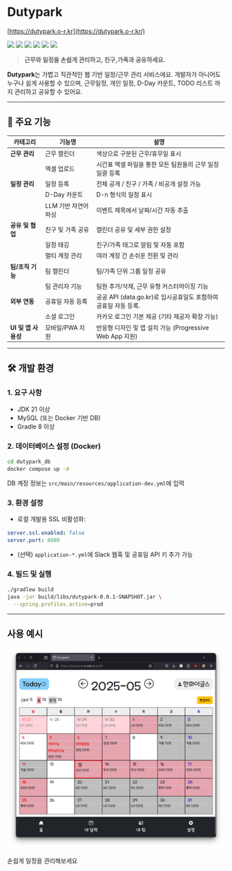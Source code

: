 # Dutypark

[https://dutypark.o-r.kr](https://dutypark.o-r.kr/)

<a href="#" target="_blank"><img src="https://img.shields.io/badge/Kotlin-7F52FF?style=flat-square&logo=Kotlin&logoColor=white"/></a> <a href="#" target="_blank"><img src="https://img.shields.io/badge/Spring Boot-6DB33F?style=flat-square&logo=Spring-Boot&logoColor=white"/></a> <a href="#" target="_blank"><img src="https://img.shields.io/badge/JPA-ED2761?style=flat-square&logo=Spring&logoColor=white"/></a> <a href="#" target="_blank"><img src="https://img.shields.io/badge/MySQL-4479A1?style=flat-square&logo=MySQL&logoColor=white"/></a> <a href="#" target="_blank"><img src="https://img.shields.io/badge/Thymeleaf-005F0F?style=flat-square&logo=Thymeleaf&logoColor=white"/></a> <a href="#" target="_blank"><img src="https://img.shields.io/badge/Vue.js-4FC08D?style=flat-square&logo=Vue.js&logoColor=white"/></a>

> **근무와 일정을 손쉽게 관리하고, 친구,가족과 공유하세요.**

**Dutypark**는 가볍고 직관적인 웹 기반 일정/근무 관리 서비스에요. 개발자가 아니어도 누구나 쉽게 사용할 수 있으며, 근무일정, 개인 일정, D-Day 카운트, TODO 리스트 까지 관리하고 공유할 수 있어요.

------

## 🚀 주요 기능

| 카테고리            | 기능명               | 설명                                                         |
| ------------------- | -------------------- | ------------------------------------------------------------ |
| **근무 관리**       | 근무 캘린더          | 색상으로 구분된 근무/휴무일 표시                             |
|                     | 엑셀 업로드          | 시간표 엑셀 파일을 통한 모든 팀원들의 근무 일정 일괄 등록    |
| **일정 관리**       | 일정 등록            | 전체 공개 / 친구 / 가족 / 비공개 설정 가능                   |
|                     | D-Day 카운트         | D-n 형식의 일정 표시                                         |
|                     | LLM 기반 자연어 파싱 | 이벤트 제목에서 날짜/시간 자동 추출                          |
| **공유 및 협업**    | 친구 및 가족 공유    | 캘린더 공유 및 세부 권한 설정                                |
|                     | 일정 태깅            | 친구/가족 태그로 알림 및 자동 포함                           |
|                     | 멀티 계정 관리       | 여러 계정 간 손쉬운 전환 및 관리                             |
| **팀/조직 기능**    | 팀 캘린더            | 팀/가족 단위 그룹 일정 공유                                  |
|                     | 팀 관리자 기능       | 팀원 추가/삭제, 근무 유형 커스터마이징 기능                  |
| **외부 연동**       | 공휴일 자동 등록     | 공공 API (data.go.kr)로 임시공휴일도 포함하여 공휴일 자동 등록. |
|                     | 소셜 로그인          | 카카오 로그인 기본 제공 (기타 제공자 확장 가능)              |
| **UI 및 앱 사용성** | 모바일/PWA 지원      | 반응형 디자인 및 앱 설치 가능 (Progressive Web App 지원)     |

------

## 🛠️ 개발 환경

### 1. 요구 사항

- JDK 21 이상
- MySQL (또는 Docker 기반 DB)
- Gradle 8 이상

### 2. 데이터베이스 설정 (Docker)

```bash
cd dutypark_db
docker compose up -d
```

DB 계정 정보는 `src/main/resources/application-dev.yml`에 입력

### 3. 환경 설정

- 로컬 개발용 SSL 비활성화:

```yaml
server.ssl.enabled: false
server.port: 8080
```

- (선택) `application-*.yml`에 Slack 웹훅 및 공휴일 API 키 추가 가능

### 4. 빌드 및 실행

```bash
./gradlew build
java -jar build/libs/dutypark-0.0.1-SNAPSHOT.jar \
  --spring.profiles.active=prod
```

------

## 사용 예시

![eagles](README.assets/eagles.png)

손쉽게 일정을 관리해보세요

